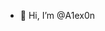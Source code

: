 - 👋 Hi, I’m @A1ex0n

<!---
A1ex0n/A1ex0n is a ✨ special ✨ repository because its `README.md` (this file) appears on your GitHub profile.
You can click the Preview link to take a look at your changes.
--->
